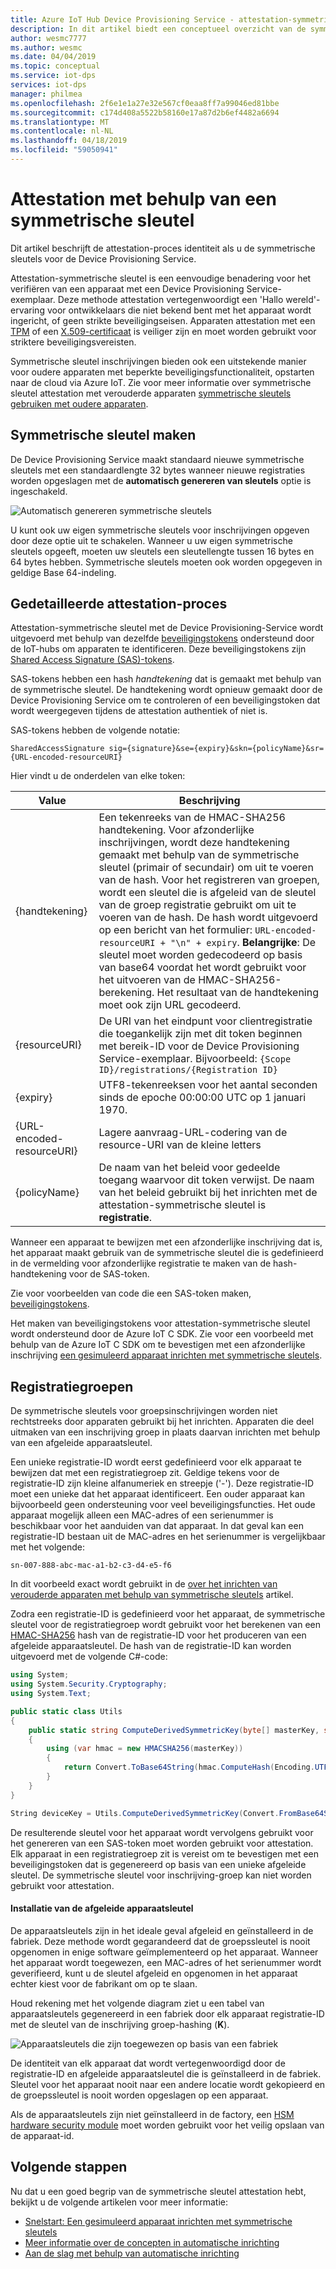 ```yaml
---
title: Azure IoT Hub Device Provisioning Service - attestation-symmetrische sleutel
description: In dit artikel biedt een conceptueel overzicht van de symmetrische sleutel attestation met IoT Device Provisioning Service.
author: wesmc7777
ms.author: wesmc
ms.date: 04/04/2019
ms.topic: conceptual
ms.service: iot-dps
services: iot-dps
manager: philmea
ms.openlocfilehash: 2f6e1e1a27e32e567cf0eaa8ff7a99046ed81bbe
ms.sourcegitcommit: c174d408a5522b58160e17a87d2b6ef4482a6694
ms.translationtype: MT
ms.contentlocale: nl-NL
ms.lasthandoff: 04/18/2019
ms.locfileid: "59050941"
---
```

# <a name="symmetric-key-attestation"></a>Attestation met behulp van een symmetrische sleutel

Dit artikel beschrijft de attestation-proces identiteit als u de symmetrische sleutels voor de Device Provisioning Service. 

Attestation-symmetrische sleutel is een eenvoudige benadering voor het verifiëren van een apparaat met een Device Provisioning Service-exemplaar. Deze methode attestation vertegenwoordigt een 'Hallo wereld'-ervaring voor ontwikkelaars die niet bekend bent met het apparaat wordt ingericht, of geen strikte beveiligingseisen. Apparaten attestation met een [TPM](concepts-tpm-attestation.md) of een [X.509-certificaat](concepts-security.md#x509-certificates) is veiliger zijn en moet worden gebruikt voor striktere beveiligingsvereisten.

Symmetrische sleutel inschrijvingen bieden ook een uitstekende manier voor oudere apparaten met beperkte beveiligingsfunctionaliteit, opstarten naar de cloud via Azure IoT. Zie voor meer informatie over symmetrische sleutel attestation met verouderde apparaten [symmetrische sleutels gebruiken met oudere apparaten](how-to-legacy-device-symm-key.md).


## <a name="symmetric-key-creation"></a>Symmetrische sleutel maken

De Device Provisioning Service maakt standaard nieuwe symmetrische sleutels met een standaardlengte 32 bytes wanneer nieuwe registraties worden opgeslagen met de **automatisch genereren van sleutels** optie is ingeschakeld.

![Automatisch genereren symmetrische sleutels](./media/concepts-symmetric-key-attestation/auto-generate-keys.png)

U kunt ook uw eigen symmetrische sleutels voor inschrijvingen opgeven door deze optie uit te schakelen. Wanneer u uw eigen symmetrische sleutels opgeeft, moeten uw sleutels een sleutellengte tussen 16 bytes en 64 bytes hebben. Symmetrische sleutels moeten ook worden opgegeven in geldige Base 64-indeling.



## <a name="detailed-attestation-process"></a>Gedetailleerde attestation-proces

Attestation-symmetrische sleutel met de Device Provisioning-Service wordt uitgevoerd met behulp van dezelfde [beveiligingstokens](../iot-hub/iot-hub-devguide-security.md#security-token-structure) ondersteund door de IoT-hubs om apparaten te identificeren. Deze beveiligingstokens zijn [Shared Access Signature (SAS)-tokens](../service-bus-messaging/service-bus-sas.md). 

SAS-tokens hebben een hash *handtekening* dat is gemaakt met behulp van de symmetrische sleutel. De handtekening wordt opnieuw gemaakt door de Device Provisioning Service om te controleren of een beveiligingstoken dat wordt weergegeven tijdens de attestation authentiek of niet is.

SAS-tokens hebben de volgende notatie:

`SharedAccessSignature sig={signature}&se={expiry}&skn={policyName}&sr={URL-encoded-resourceURI}`

Hier vindt u de onderdelen van elke token:

| Value | Beschrijving |
| --- | --- |
| {handtekening} |Een tekenreeks van de HMAC-SHA256 handtekening. Voor afzonderlijke inschrijvingen, wordt deze handtekening gemaakt met behulp van de symmetrische sleutel (primair of secundair) om uit te voeren van de hash. Voor het registreren van groepen, wordt een sleutel die is afgeleid van de sleutel van de groep registratie gebruikt om uit te voeren van de hash. De hash wordt uitgevoerd op een bericht van het formulier: `URL-encoded-resourceURI + "\n" + expiry`. **Belangrijke**: De sleutel moet worden gedecodeerd op basis van base64 voordat het wordt gebruikt voor het uitvoeren van de HMAC-SHA256-berekening. Het resultaat van de handtekening moet ook zijn URL gecodeerd. |
| {resourceURI} |De URI van het eindpunt voor clientregistratie die toegankelijk zijn met dit token beginnen met bereik-ID voor de Device Provisioning Service-exemplaar. Bijvoorbeeld: `{Scope ID}/registrations/{Registration ID}` |
| {expiry} |UTF8-tekenreeksen voor het aantal seconden sinds de epoche 00:00:00 UTC op 1 januari 1970. |
| {URL-encoded-resourceURI} |Lagere aanvraag-URL-codering van de resource-URI van de kleine letters |
| {policyName} |De naam van het beleid voor gedeelde toegang waarvoor dit token verwijst. De naam van het beleid gebruikt bij het inrichten met de attestation-symmetrische sleutel is **registratie**. |

Wanneer een apparaat te bewijzen met een afzonderlijke inschrijving dat is, het apparaat maakt gebruik van de symmetrische sleutel die is gedefinieerd in de vermelding voor afzonderlijke registratie te maken van de hash-handtekening voor de SAS-token.

Zie voor voorbeelden van code die een SAS-token maken, [beveiligingstokens](../iot-hub/iot-hub-devguide-security.md#security-token-structure).

Het maken van beveiligingstokens voor attestation-symmetrische sleutel wordt ondersteund door de Azure IoT C SDK. Zie voor een voorbeeld met behulp van de Azure IoT C SDK om te bevestigen met een afzonderlijke inschrijving [een gesimuleerd apparaat inrichten met symmetrische sleutels](quick-create-simulated-device-symm-key.md).


## <a name="group-enrollments"></a>Registratiegroepen

De symmetrische sleutels voor groepsinschrijvingen worden niet rechtstreeks door apparaten gebruikt bij het inrichten. Apparaten die deel uitmaken van een inschrijving groep in plaats daarvan inrichten met behulp van een afgeleide apparaatsleutel. 

Een unieke registratie-ID wordt eerst gedefinieerd voor elk apparaat te bewijzen dat met een registratiegroep zit. Geldige tekens voor de registratie-ID zijn kleine alfanumeriek en streepje ('-'). Deze registratie-ID moet een unieke dat het apparaat identificeert. Een ouder apparaat kan bijvoorbeeld geen ondersteuning voor veel beveiligingsfuncties. Het oude apparaat mogelijk alleen een MAC-adres of een serienummer is beschikbaar voor het aanduiden van dat apparaat. In dat geval kan een registratie-ID bestaan uit de MAC-adres en het serienummer is vergelijkbaar met het volgende:

```
sn-007-888-abc-mac-a1-b2-c3-d4-e5-f6
```

In dit voorbeeld exact wordt gebruikt in de [over het inrichten van verouderde apparaten met behulp van symmetrische sleutels](how-to-legacy-device-symm-key.md) artikel.

Zodra een registratie-ID is gedefinieerd voor het apparaat, de symmetrische sleutel voor de registratiegroep wordt gebruikt voor het berekenen van een [HMAC-SHA256](https://wikipedia.org/wiki/HMAC) hash van de registratie-ID voor het produceren van een afgeleide apparaatsleutel. De hash van de registratie-ID kan worden uitgevoerd met de volgende C#-code:

```C#
using System; 
using System.Security.Cryptography; 
using System.Text;  

public static class Utils 
{ 
    public static string ComputeDerivedSymmetricKey(byte[] masterKey, string registrationId) 
    { 
        using (var hmac = new HMACSHA256(masterKey)) 
        { 
            return Convert.ToBase64String(hmac.ComputeHash(Encoding.UTF8.GetBytes(registrationId))); 
        } 
    } 
} 
```

```C#
String deviceKey = Utils.ComputeDerivedSymmetricKey(Convert.FromBase64String(masterKey), registrationId);
```

De resulterende sleutel voor het apparaat wordt vervolgens gebruikt voor het genereren van een SAS-token moet worden gebruikt voor attestation. Elk apparaat in een registratiegroep zit is vereist om te bevestigen met een beveiligingstoken dat is gegenereerd op basis van een unieke afgeleide sleutel. De symmetrische sleutel voor inschrijving-groep kan niet worden gebruikt voor attestation.

#### <a name="installation-of-the-derived-device-key"></a>Installatie van de afgeleide apparaatsleutel

De apparaatsleutels zijn in het ideale geval afgeleid en geïnstalleerd in de fabriek. Deze methode wordt gegarandeerd dat de groepssleutel is nooit opgenomen in enige software geïmplementeerd op het apparaat. Wanneer het apparaat wordt toegewezen, een MAC-adres of het serienummer wordt geverifieerd, kunt u de sleutel afgeleid en opgenomen in het apparaat echter kiest voor de fabrikant om op te slaan.

Houd rekening met het volgende diagram ziet u een tabel van apparaatsleutels gegenereerd in een fabriek door elk apparaat registratie-ID met de sleutel van de inschrijving groep-hashing (**K**). 

![Apparaatsleutels die zijn toegewezen op basis van een fabriek](./media/concepts-symmetric-key-attestation/key-diversification.png)

De identiteit van elk apparaat dat wordt vertegenwoordigd door de registratie-ID en afgeleide apparaatsleutel die is geïnstalleerd in de fabriek. Sleutel voor het apparaat nooit naar een andere locatie wordt gekopieerd en de groepssleutel is nooit worden opgeslagen op een apparaat.

Als de apparaatsleutels zijn niet geïnstalleerd in de factory, een [HSM hardware security module](concepts-security.md#hardware-security-module) moet worden gebruikt voor het veilig opslaan van de apparaat-id.

## <a name="next-steps"></a>Volgende stappen

Nu dat u een goed begrip van de symmetrische sleutel attestation hebt, bekijkt u de volgende artikelen voor meer informatie:

* [Snelstart: Een gesimuleerd apparaat inrichten met symmetrische sleutels](quick-create-simulated-device-symm-key.md)
* [Meer informatie over de concepten in automatische inrichting](./concepts-auto-provisioning.md)
* [Aan de slag met behulp van automatische inrichting](./quick-setup-auto-provision.md) 
